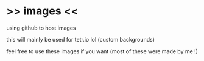 # >> images <<
using github to host images 

this will mainly be used for tetr.io lol (custom backgrounds)

feel free to use these images if you want (most of these were made by me !)
